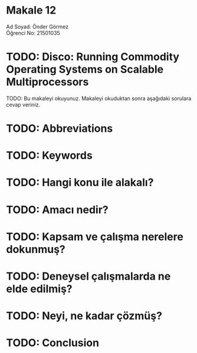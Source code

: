 # Makale 12

Ad Soyad: Önder Görmez  
Öğrenci No: 21501035

# TODO: Disco: Running Commodity Operating Systems on Scalable Multiprocessors

TODO: Bu makaleyi okuyunuz. Makaleyi okuduktan sonra aşağıdaki sorulara cevap veriniz.

# TODO: Abbreviations

# TODO: Keywords

# TODO: Hangi konu ile alakalı?

# TODO: Amacı nedir?

# TODO: Kapsam ve çalışma nerelere dokunmuş?

# TODO: Deneysel çalışmalarda ne elde edilmiş?

# TODO: Neyi, ne kadar çözmüş?

# TODO: Conclusion
